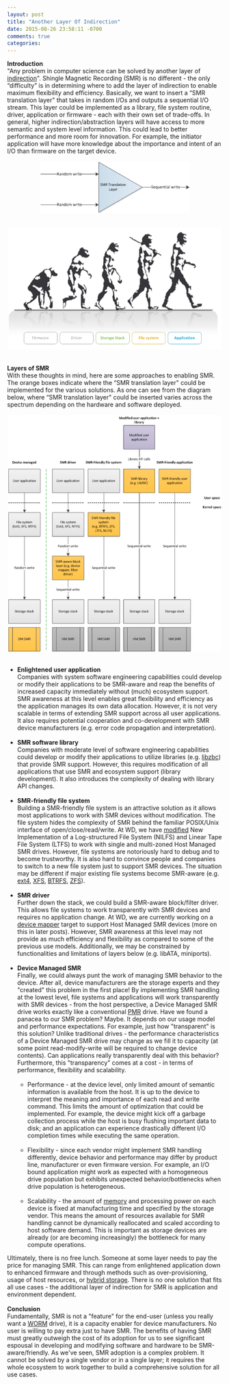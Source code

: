 ```yaml
---
layout: post
title: "Another Layer Of Indirection"
date: 2015-08-26 23:58:11 -0700
comments: true
categories: 
---
```




<div style="overflow:auto">
  <b>Introduction</b>
  <br />
  "Any problem in computer science can be solved by another layer of <a href="https://en.wikipedia.org/wiki/Indirection">indirection</a>". Shingle Magnetic Recording (SMR) is no different - the only “difficulty” is in determining where to add the layer of indirection to enable maximum flexibility and efficiency. Basically, we want to insert a “SMR translation layer" that takes in random I/Os and outputs a sequential I/O stream. This layer could be implemented as a library, file system routine, driver, application or firmware - each with their own set of trade-offs. In general, higher indirection/abstraction layers will have access to more semantic and system level information. This could lead to better performance and more room for innovation. For example, the initiator application will have more knowledge about the importance and intent of an I/O than firmware on the target device.
  <br />
  <br />
  <img class="" src="/images/posts/smr_translation_layer.png" style="width: 350px; height: auto; display: block; margin-left: auto; margin-right: auto">
  <br />
  <br />
  <img class="" src="/images/posts/layers_of_information.png" style="width: 500px; height: auto; display: block; margin-left: auto; margin-right: auto">
  <br />
  <br />
  <b>Layers of SMR</b>
  <br />
  With these thoughts in mind, here are some approaches to enabling SMR.
  The orange boxes indicate where the “SMR translation layer" could be implemented for the various solutions. As one can see from the diagram below, where “SMR translation layer" could be inserted varies across the spectrum depending on the hardware and software deployed.
  <br />
  <br />
  <img class="" src="/images/posts/smr_stack.png" style="width: 500px; height: auto; display: block; margin-left: auto; margin-right: auto">
  <br />
  <br />
  <ul style="margin-top: 0px;">
    <li>
      <b>Enlightened user application</b>
      <br />
      Companies with system software engineering capabilities could develop or modify their applications to be SMR-aware and reap the benefits of increased capacity immediately without (much) ecosystem support. SMR awareness at this level enables great flexibility and efficiency as the application manages its own data allocation. However, it is not very scalable in terms of extending SMR support across all user applications. It also requires potential cooperation and co-development with SMR device manufacturers (e.g. error code propagation and interpretation).
    </li>
    <br />
    <li>
      <b>SMR software library</b>
      <br />
      Companies with moderate level of software engineering capabilities could develop or modify their applications to utilize libraries (e.g. <a href="https://github.com/hgst/libzbc">libzbc</a>) that provide SMR support. However, this requires modification of all applications that use SMR and ecosystem support (library development). It also introduces the complexity of dealing with library API changes.
    </li>
    <br />
    <li>
      <b>SMR-friendly file system</b>
      <br />
      Building a SMR-friendly file system is an attractive solution as it allows most applications to work with SMR devices without modification. The file system hides the complexity of SMR behind the familiar POSIX/Unix interface of open/close/read/write. At WD, we have <a href="/projects">modified</a> New Implementation of a Log-structured File System (NILFS) and Linear Tape File System (LTFS) to work with single and multi-zoned Host Managed SMR drives. However, file systems are notoriously hard to debug and to become trustworthy. It is also hard to convince people and companies to switch to a new file system just to support SMR devices. The situation may be different if major existing file systems become SMR-aware (e.g. <a href="https://github.com/Seagate/SMR_FS-EXT4">ext4</a>, <a href="https://git.kernel.org/cgit/fs/xfs/xfs-documentation.git/tree/design/xfs-smr-structure.asciidoc">XFS</a>, <a href="https://hackweek.suse.com/projects/282">BTRFS</a>, <a href="http://storageconference.us/2014/Presentations/Novak.pdf">ZFS</a>).
    </li>
    <br />
    <li>
      <b>SMR driver</b>
      <br />
      Further down the stack, we could build a SMR-aware block/filter driver. This allows file systems to work transparently with SMR devices and requires no application change. At WD, we are currently working on a <a href="https://en.wikipedia.org/wiki/Device_mapper">device mapper</a> target to support Host Managed SMR devices (more on this in later posts). However, SMR awareness at this level may not provide as much efficiency and flexibility as compared to some of the previous use models. Additionally, we may be constrained by functionalities and limitations of layers below (e.g. libATA, miniports).
    </li>
    <br />
    <li>
      <b>Device Managed SMR</b>
      <br />
      Finally, we could always punt the work of managing SMR behavior to the device. After all, device manufacturers are the storage experts and they "created" this problem in the first place! By implementing SMR handling at the lowest level, file systems and applications will work transparently with SMR devices - from the host perspective, a Device Managed SMR drive works exactly like a conventional <a href="https://en.wikipedia.org/wiki/Perpendicular_recording drive">PMR</a> drive. Have we found a panacea to our SMR problem? Maybe. It depends on our usage model and performance expectations. For example, just how "transparent" is this solution? Unlike traditional drives - the performance characteristics of a Device Managed SMR drive may change as we fill it to capacity (at some point read-modify-write will be required to change device contents). Can applications really transparently deal with this behavior? Furthermore, this "transparency" comes at a cost - in terms of performance, flexibility and scalability.
      <br />
      <br />
      <ul style="margin-top: 0px;">
        <li>
          Performance - at the device level, only limited amount of semantic information is available from the host. It is up to the device to interpret the meaning and importance of each read and write command. This limits the amount of optimization that could be implemented. For example, the device might kick off a garbage collection process while the host is busy flushing important data to disk; and an application can experience drastically different I/O completion times while executing the same operation.
        </li>
        <br />
        <li>
          Flexibility - since each vendor might implement SMR handling differently, device behavior and performance may differ by product line, manufacturer or even firmware version. For example, an I/O bound application might work as expected with a homogeneous drive population but exhibits unexpected behavior/bottlenecks when drive population is heterogeneous.
        </li>
        <br />
        <li>
          Scalability - the amount of <a href="https://en.wikipedia.org/wiki/Disk_buffer">memory</a> and processing power on each device is fixed at manufacturing time and specified by the storage vendor. This means the amount of resources available for SMR handling cannot be dynamically reallocated and scaled according to host software demand. This is important as storage devices are already (or are becoming increasingly) the bottleneck for many compute operations.
        </li>
      </ul>
    </li>
  </ul>
   Ultimately, there is no free lunch. Someone at some layer needs to pay the price for managing SMR. This can range from enlightened application down to enhanced firmware and through methods such as over-provisioning, usage of host resources, or <a href="https://en.wikipedia.org/wiki/Hybrid_drive">hybrid storage</a>. There is no one solution that fits all use cases - the additional layer of indirection for SMR is application and environment dependent.
  <br />
  <br />
  <b>Conclusion</b>
  <br />
  Fundamentally, SMR is not a "feature" for the end-user (unless you really want a <a href="https://en.wikipedia.org/wiki/Write_once_read_many">WORM</a> drive), it is a capacity enabler for device manufacturers. No user is willing to pay extra just to have SMR. The benefits of having SMR must greatly outweigh the cost of its adoption for us to see significant espousal in developing and modifying software and hardware to be SMR-aware/friendly. As we've seen, SMR adoption is a complex problem. It cannot be solved by a single vendor or in a single layer; it requires the whole ecosystem to work together to build a comprehensive solution for all use cases.
</div>